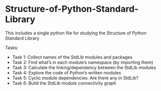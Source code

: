# Structure-of-Python-Standard-Library
This includes a single python file for studying the Structure of Python Standard Library

Tasks:
- Task 1: Collect names of the StdLib modules and packages
- Task 2: Find what’s in each module’s namespace (by importing them)
- Task 3: Calculate the linking/dependency between the StdLib modules
- Task 4: Explore the code of Python’s written modules
- Task 5: Cyclic module dependencies: Are there any in StdLib?
- Task 6: Build the StdLib module connectivity graph
